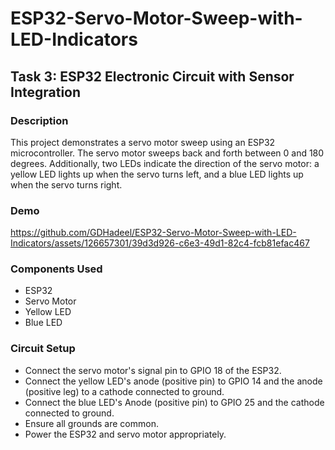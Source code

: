 # ESP32-Servo-Motor-Sweep-with-LED-Indicators

## Task 3: ESP32 Electronic Circuit with Sensor Integration

### Description

This project demonstrates a servo motor sweep using an ESP32 microcontroller. The servo motor sweeps back and forth between 0 and 180 degrees. Additionally, two LEDs indicate the direction of the servo motor: a yellow LED lights up when the servo turns left, and a blue LED lights up when the servo turns right.

### Demo

https://github.com/GDHadeel/ESP32-Servo-Motor-Sweep-with-LED-Indicators/assets/126657301/39d3d926-c6e3-49d1-82c4-fcb81efac467

### Components Used

- ESP32
- Servo Motor
- Yellow LED
- Blue LED

### Circuit Setup

   - Connect the servo motor's signal pin to GPIO 18 of the ESP32.
   - Connect the yellow LED's anode (positive pin) to GPIO 14 and the anode (positive leg) to a cathode connected to ground.
   - Connect the blue LED's Anode (positive pin) to GPIO 25 and the cathode connected to ground.
   - Ensure all grounds are common.
   - Power the ESP32 and servo motor appropriately.
